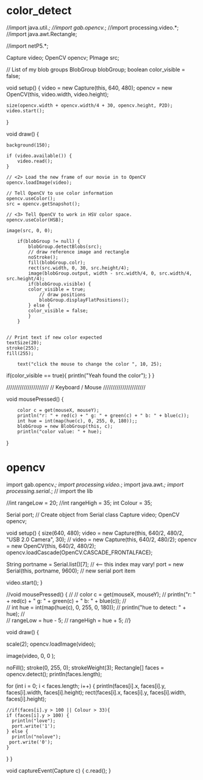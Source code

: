# color_detect


//import java.util.*;
//import gab.opencv.*;
//import processing.video.*;
//import java.awt.Rectangle;

//import netP5.*;

Capture video;
OpenCV opencv;
PImage src;



// List of my blob groups
BlobGroup blobGroup;
boolean color_visible = false;

void setup() {
    video = new Capture(this, 640, 480);
    opencv = new OpenCV(this, video.width, video.height);

    size(opencv.width + opencv.width/4 + 30, opencv.height, P2D);
    video.start();
}

void draw() {

    background(150);

    if (video.available()) {
        video.read();
    }

    // <2> Load the new frame of our movie in to OpenCV
    opencv.loadImage(video);

    // Tell OpenCV to use color information
    opencv.useColor();
    src = opencv.getSnapshot();

    // <3> Tell OpenCV to work in HSV color space.
    opencv.useColor(HSB);

    image(src, 0, 0);

        if(blobGroup != null) {
            blobGroup.detectBlobs(src);
            // draw reference image and rectangle
            noStroke();
            fill(blobGroup.colr);
            rect(src.width, 0, 30, src.height/4);
            image(blobGroup.output, width - src.width/4, 0, src.width/4, src.height/4);
            if(blobGroup.visible) {
            color_visible = true;
                // draw positions
                blobGroup.displayFlatPositions();
            } else {
            color_visible = false;
            }
        }


    // Print text if new color expected
    textSize(20);
    stroke(255);
    fill(255);

        text("click the mouse to change the color ", 10, 25);

if(color_visible == true){
    println("Yeah found the color");
    }
}

//////////////////////
// Keyboard / Mouse
//////////////////////

void mousePressed() {

        color c = get(mouseX, mouseY);
        println("r: " + red(c) + " g: " + green(c) + " b: " + blue(c));
        int hue = int(map(hue(c), 0, 255, 0, 180));;
        blobGroup = new BlobGroup(this, c);
        println("color value: " + hue);
}




# opencv

import gab.opencv.*;
import processing.video.*;
import java.awt.*;
import processing.serial.*; // import the lib


//int rangeLow = 20;
//int rangeHigh = 35;
int Colour = 35;

Serial port;     // Create object from Serial class
Capture video;
OpenCV opencv;

void setup() {
  size(640, 480);
  video = new Capture(this, 640/2, 480/2, "USB 2.0 Camera", 30);
  //  video = new Capture(this, 640/2, 480/2);
  opencv = new OpenCV(this, 640/2, 480/2);
  opencv.loadCascade(OpenCV.CASCADE_FRONTALFACE);  

  String portname = Serial.list()[7]; // <-- this index may vary!
  port = new Serial(this, portname, 9600); // new serial port item

  video.start();
}


//void mousePressed() {
// 
//  color c = get(mouseX, mouseY);
//  println("r: " + red(c) + " g: " + green(c) + " b: " + blue(c));
//   
//  int hue = int(map(hue(c), 0, 255, 0, 180));
//  println("hue to detect: " + hue);
//  
//  rangeLow = hue - 5;
//  rangeHigh = hue + 5;
//}

void draw() {

  scale(2);
  opencv.loadImage(video);

  image(video, 0, 0 );

  noFill();
  stroke(0, 255, 0);
  strokeWeight(3);
  Rectangle[] faces = opencv.detect();
  println(faces.length);

  for (int i = 0; i < faces.length; i++) {
    println(faces[i].x, faces[i].y, faces[i].width, faces[i].height);
    rect(faces[i].x, faces[i].y, faces[i].width, faces[i].height);

    //if(faces[i].y > 100 || Colour > 33){ 
    if (faces[i].y > 100) {
      println("love");
      port.write('1');
    } else {
      println("nolove"); 
     port.write('0');
    }
  }
}

void captureEvent(Capture c) {
  c.read();
}
